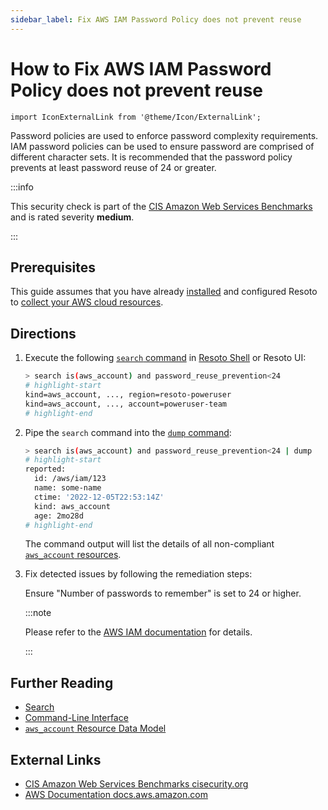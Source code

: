 ```yaml
---
sidebar_label: Fix AWS IAM Password Policy does not prevent reuse
---
```


# How to Fix AWS IAM Password Policy does not prevent reuse

```mdx-code-block
import IconExternalLink from '@theme/Icon/ExternalLink';
```

Password policies are used to enforce password complexity requirements. IAM password policies can be used to ensure password are comprised of different character sets. It is recommended that the password policy prevents at least password reuse of 24 or greater.

:::info

This security check is part of the [CIS Amazon Web Services Benchmarks](https://cisecurity.org/benchmark/amazon_web_services) and is rated severity **medium**.

:::

## Prerequisites

This guide assumes that you have already [installed](../../../getting-started/install-resoto/index.md) and configured Resoto to [collect your AWS cloud resources](../../../getting-started/configure-resoto/aws.md).

## Directions

1. Execute the following [`search` command](../../../reference/cli/search-commands/search.md) in [Resoto Shell](../../../reference/components/shell.md) or Resoto UI:

   ```bash
   > search is(aws_account) and password_reuse_prevention<24
   # highlight-start
   ​kind=aws_account, ..., region=resoto-poweruser
   ​kind=aws_account, ..., account=poweruser-team
   # highlight-end
   ```

2. Pipe the `search` command into the [`dump` command](../../../reference/cli/format-commands/dump.md):

   ```bash
   > search is(aws_account) and password_reuse_prevention<24 | dump
   # highlight-start
   ​reported:
   ​  id: /aws/iam/123
   ​  name: some-name
   ​  ctime: '2022-12-05T22:53:14Z'
   ​  kind: aws_account
   ​  age: 2mo28d
   # highlight-end
   ```

   The command output will list the details of all non-compliant [`aws_account` resources](../../../reference/data-models/aws/index.md#aws_account).

3. Fix detected issues by following the remediation steps:

   Ensure "Number of passwords to remember" is set to 24 or higher.

   :::note

   Please refer to the [AWS IAM documentation](https://docs.aws.amazon.com/IAM/latest/UserGuide/id_credentials_passwords_account-policy.html) for details.

   :::

## Further Reading

- [Search](../../../reference/search/index.md)
- [Command-Line Interface](../../../reference/cli/index.md)
- [`aws_account` Resource Data Model](../../../reference/data-models/aws/index.md#aws_account)

## External Links

- [CIS Amazon Web Services Benchmarks <span class="badge badge--secondary">cisecurity.org <IconExternalLink width="10" height="10" /></span>](https://cisecurity.org/benchmark/amazon_web_services)
- [AWS Documentation <span class="badge badge--secondary">docs.aws.amazon.com <IconExternalLink width="10" height="10" /></span>](https://docs.aws.amazon.com/IAM/latest/UserGuide/id_credentials_passwords_account-policy.html)

